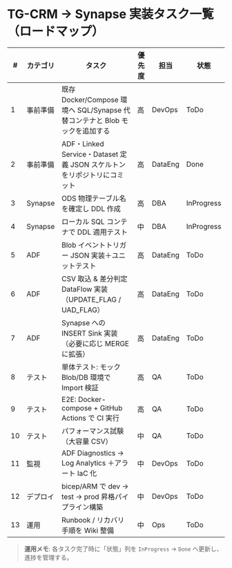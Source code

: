 # TG-CRM → Synapse 実装タスク一覧（ロードマップ）

| # | カテゴリ | タスク | 優先度 | 担当 | 状態 |
|---|---|---|---|---|---|
| 1 | 事前準備 | 既存 Docker/Compose 環境へ SQL/Synapse 代替コンテナと Blob モックを追加する | 高 | DevOps | ToDo |
| 2 | 事前準備 | ADF・Linked Service・Dataset 定義 JSON スケルトンをリポジトリにコミット | 高 | DataEng | Done |
| 3 | Synapse | ODS 物理テーブル名を確定し DDL 作成 | 高 | DBA | InProgress |
| 4 | Synapse | ローカル SQL コンテナで DDL 適用テスト | 中 | DBA | InProgress |
| 5 | ADF | Blob イベントトリガー JSON 実装＋ユニットテスト | 高 | DataEng | ToDo |
| 6 | ADF | CSV 取込 & 差分判定 DataFlow 実装（UPDATE_FLAG / UAD_FLAG） | 高 | DataEng | ToDo |
| 7 | ADF | Synapse への INSERT Sink 実装（必要に応じ MERGE に拡張） | 高 | DataEng | ToDo |
| 8 | テスト | 単体テスト: モック Blob/DB 環境で Import 検証 | 高 | QA | ToDo |
| 9 | テスト | E2E: Docker-compose + GitHub Actions で CI 実行 | 高 | QA | ToDo |
|10 | テスト | パフォーマンス試験（大容量 CSV） | 中 | QA | ToDo |
|11 | 監視 | ADF Diagnostics → Log Analytics ＋アラート IaC 化 | 中 | DevOps | ToDo |
|12 | デプロイ | bicep/ARM で dev → test → prod 昇格パイプライン構築 | 中 | DevOps | ToDo |
|13 | 運用 | Runbook / リカバリ手順を Wiki 整備 | 中 | Ops | ToDo |

> **運用メモ**: 各タスク完了時に「状態」列を `InProgress` → `Done` へ更新し、進捗を管理する。
